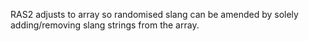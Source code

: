 RAS2 adjusts to array so randomised slang can be amended by solely adding/removing slang strings from the array.
